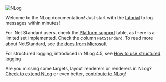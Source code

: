 ![NLog](http://nlog-project.org/images/NLog.png)

Welcome to the NLog documentation! Just start with the [tutorial](wiki/Tutorial) to log messages within minutes!


For .Net Standard users, check the  [Platform support](platform-support) table, as there is a limited set implemented. Check the column `NetStandard`. To read more about  NetStandard, see [the docs from Microsoft](https://docs.microsoft.com/en-us/dotnet/articles/standard/library)

For structured logging, introduced in NLog 4.5, see [How to use structured logging](How-to-use-structured-logging)

Are you missing some targets, layout renderers or renderers in NLog? [Check to extend NLog](Extending-NLog) or even better, [contribute to NLog](https://github.com/NLog/NLog#contributing)!